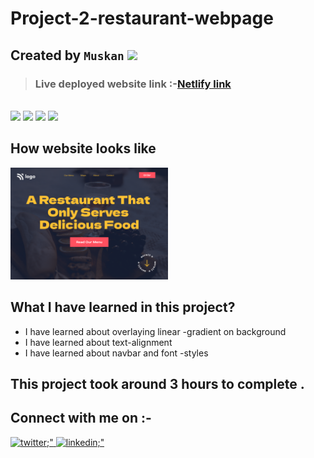 # Project-2-restaurant-webpage

##  Created by `Muskan` <img src="https://media.giphy.com/media/hvRJCLFzcasrR4ia7z/giphy.gif" width="25px">
> ### **Live deployed website link** :-[Netlify link](https://62e0094a294be413fd6bb8fd--restaurant-webpage1.netlify.app/)
<br>
<span>
<img src="https://img.shields.io/badge/html-5-orange">
<img src="https://img.shields.io/badge/css-3-brightgreen">
  <img src="https://img.shields.io/badge/Netlify-deploy-critical">
  <img src="https://img.shields.io/badge/github-deploy-yellow">
</span>


##  How website looks like

<img src="https://github.com/Muskan-creator/restaurant-webpage/blob/master/2.png" height="60%" width="50%">

## What I have learned in this project?

  - I have learned about overlaying linear -gradient on background
  - I have learned about text-alignment
  - I have learned about navbar and font -styles


## This project took around 3 hours to complete .

## Connect with me on :-
<a href="https://twitter.com/Muskan11548907?s=08" target="_blank">
    <img src=https://img.shields.io/badge/twitter-%2300acee.svg?&style=for-the-badge&logo=twitter&logoColor=white alt=twitter;" />
  </a>
  <a href="https://www.linkedin.com/in/muskan-bansal-095601189/" target="_blank">
    <img src=https://img.shields.io/badge/LinkedIn-0077B5?style=for-the-badge&logo=linkedin&logoColor=white alt=linkedin;" />
  </a>
